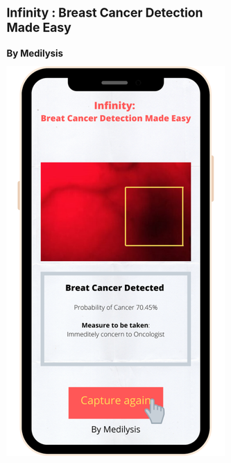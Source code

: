 # Infinity : Breast Cancer Detection Made Easy
## By Medilysis

![](data/Infinity_%20Breat%20Cancer%20Detection%20Made%20Easy.png)
